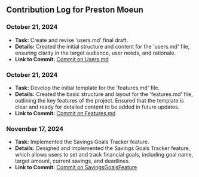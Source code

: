 ## Contribution Log for Preston Moeun

### October 21, 2024
 - **Task:** Create and revise 'users.md' final draft. 
 - **Details:** Created the initial structure and content for the 'users.md' file, ensuring clarity in the target audience, user needs, and rationale.
 - **Link to Commit:** [Commit on Users.md](https://github.com/viancavarma/326-Team-5/commit/c26de0082873626148e1a18b4e94e3533c533b7e)

 ### October 21, 2024
 - **Task:** Develop the initial template for the 'features.md' file.
 - **Details:** Created the basic structure and layout for the 'features.md' file, outlining the key features of the project. Ensured that the template is clear and ready for detailed content to be added in future updates.
 - **Link to Commit:** [Commit on Features.md](https://github.com/viancavarma/326-Team-5/commit/3e041a04b49f8e014f6470e62dfccecd6cb14489)

  ### November 17, 2024
 - **Task:** Implemented the Savings Goals Tracker feature.
 - **Details:** Designed and implemented the Savings Goals Tracker feature, which allows users to set and track financial goals, including goal name, target amount, current savings, and deadlines.
 - **Link to Commit:** [Commit on SavingsGoalsFeature](https://github.com/viancavarma/326-Team-5/commit/615c86bbe5ae23a0955f9c02a44fa091a7e16632)